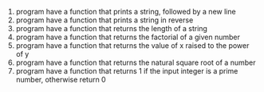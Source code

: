 1) program have a function that prints a string, followed by a new line
2) program have a function that prints a string in reverse
3) program have a function that returns the length of a string
4) program have a function that returns the factorial of a given number
5) program have a function that returns the value of x raised to the power of y
6) program have a function that returns the natural square root of a number
7) program have a function that returns 1 if the input integer is a prime number, otherwise return 0
